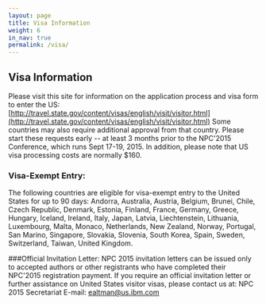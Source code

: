 ```yaml
---
layout: page
title: Visa Information
weight: 6
in_nav: true
permalink: /visa/
---
```


## Visa Information 
Please visit this site for information on the application process and visa form to enter the US:  [http://travel.state.gov/content/visas/english/visit/visitor.html](http://travel.state.gov/content/visas/english/visit/visitor.html) 
Some countries may also require additional approval from that country.  Please start these requests early -- at least 3 months prior to the NPC'2015 Conference, which runs Sept 17-19, 2015.  In addition, please note that US visa processing costs are normally $160. 

### Visa-Exempt Entry: 
The following countries are eligible for visa-exempt entry to the United States for up to 90 days: 
Andorra, Australia, Austria, Belgium, Brunei, Chile, Czech Republic, Denmark, Estonia, Finland, France, Germany, Greece, Hungary, Iceland, Ireland, Italy, Japan, Latvia, Liechtenstein, Lithuania, Luxembourg, Malta, Monaco, Netherlands, New Zealand, Norway, Portugal, San Marino, Singapore, Slovakia, Slovenia, South Korea, Spain, Sweden, Switzerland, Taiwan, United Kingdom. 

###Official Invitation Letter: 
NPC 2015 invitation letters can be issued only to accepted authors or other registrants who have completed their NPC'2015 registration payment. If you require an official invitation letter or further assistance on United States visitor visas, please contact us at:
NPC 2015 Secretariat
E-mail: [ealtman@us.ibm.com](mailto:ealtman@us.ibm.com)
